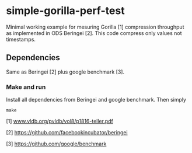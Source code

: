 # simple-gorilla-perf-test

Minimal working example for mesuring Gorilla [1] compression throughput as implemented in ODS Beringei [2]. This code compress only values not timestamps.

## Dependencies
Same as Beringei [2] plus google benchmark [3].

### Make and run
Install all dependencies from Beringei and google benchmark. Then simply
```
make
```

[1] www.vldb.org/pvldb/vol8/p1816-teller.pdf

[2] https://github.com/facebookincubator/beringei

[3] https://github.com/google/benchmark
